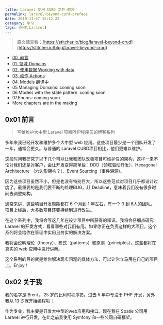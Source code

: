 ```yaml
---
title: Laravel 使用 CURD 之外-前言
permalink: laravel-beyond-curd-preface
date: 2019-11-07 15:12:22
category: 学习
tags: [PHP,Laravel]
---
```


> 原文请查看：[https://stitcher.io/blog/laravel-beyond-crud](https://stitcher.io/blog/laravel-beyond-crud)

- [00. 前言](https://iwenson.com/laravel-beyond-curd-preface)
- [01. 领域 Domains](https://iwenson.com/laravel-beyond-crud-domains)
- [02. 使用数据 Working with data](https://iwenson.com/laravel-beyond-curd-working-with-data/)
- [03. 动作 Actions](https://iwenson.com/laravel-beyond-curd-actions/) 
- [04. Models](https://stitcher.io/blog/laravel-beyond-crud-04-models) 翻译中
- 05.Managing Domains: coming soon
- 06.Models with the state pattern: coming soon
- 07.Enums: coming soon
- More chapters are in the making

## 0x01 前言

>  写给维护大中型 Laravel 项目PHP程序员的博客系列

多年来我已经开发和维护多个大中型 web 应用。这些项目最少是一个团队开发了一年，通常会更久。与普通的 Laravel CURD项目相比，他们更难以维护。

这段时间我研究了以下几个可以让我和团队改善项目可维护性的架构，这样一来不论对我们还是对客户，会让开发变得简单些：DDD（领域驱动开发）、Hexagonal Architecture （六边形架构？）、Event Sourcing（事件溯源）。

因为这些项目虽然不小，但是也没有特别巨大，所以这些范式对项目几乎都设计过度了。最重要的是我们要不断的处理BUG，赶 Deadline，意味着我们没有很多时间去调整架构。

通常来讲，这些项目开发周期都在 6 个月到 1 年左右，有一个 3 到 6人的团队。 项目上线后，大多数项目还要持续到进行改进。

在这个系列中，我将会写这几年在设计项目中所获得的知识。我将会仔细点研究 Laravel 的开发方式，看看哪些对我们有用。如果你正在负责这样的大项目，这个系列将会给你在管理中实用且务实的解决方案。

我将会说明理论（theory）、模式（patterns）和原则（principles），这些都将在真实的 web 应用中进行讲解。

这个系列的目的就是给你解决现实问题的具体方法，可以让你立马用在自己的项目上。Enjoy！

## 0x02 关于我

我的名字是 Brent， 25 岁的比利时程序员。过去 5 年中专注于 PHP 开发，另外我从 13 岁就开始编程啦！

作为专业，我主要是开发大中型的web应用和接口。现在我在 Spatie 公司用 Laravel 进行开发，在此之前我使用 Symfony 和一些公司自研框架。